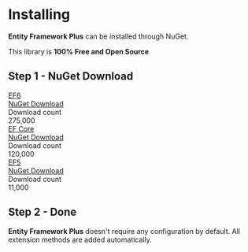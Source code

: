 # Installing

**Entity Framework Plus** can be installed through NuGet.

This library is **100% Free and Open Source**

## Step 1 - NuGet Download

<div class="row wow slideInLeft container-box-download" style="visibility: visible; animation-name: slideInLeft;">
        <div class="col-lg-4 box-download">
            <div class="box-content">
                <div class="version">
                    <a href="https://www.nuget.org/packages/Z.EntityFramework.Plus.EF6/" target="_blank" onclick="ga('send', 'event', { eventAction: 'download-ef6'});">
                        EF<span class="caracter-highlight align-top">6</span>
                    </a>
                </div>
                <a class="btn btn-lg btn-z wow zoomIn" role="button" href="https://www.nuget.org/packages/Z.EntityFramework.Plus.EF6/" target="_blank" onclick="ga('send', 'event', { eventAction: 'download-ef6'});" style="visibility: visible; animation-name: zoomIn;">
                    <i class="fas fa-cloud-download-alt"></i>
                    NuGet Download
                </a>
                <div class="counted-downloads">
                    Download count
                    <div class="actual-count-number">
                        275,000
                    </div>
                </div>
            </div>
        </div>
        <div class="col-lg-4 box-download">
            <div class="box-content">
                <div class="version">
                    <a href="https://www.nuget.org/packages/Z.EntityFramework.Plus.EFCore/" target="_blank" onclick="ga('send', 'event', { eventAction: 'download-efcore'});">
                        EF<span class="caracter-highlight align-top"> Core</span>
                    </a>
                </div>
                <a class="btn btn-lg btn-z wow zoomIn" role="button" href="https://www.nuget.org/packages/Z.EntityFramework.Plus.EFCore/" target="_blank" onclick="ga('send', 'event', { eventAction: 'download-efcore'});" style="visibility: visible; animation-name: zoomIn;">
                    <i class="fas fa-cloud-download-alt"></i>
                    NuGet Download
                </a>
                <div class="counted-downloads">
                    Download count
                    <div class="actual-count-number">
                        120,000
                    </div>
                </div>
            </div>
        </div>
        <div class="col-lg-4 box-download">
            <div class="box-content">
                <div class="version">
                    <a href="https://www.nuget.org/packages/Z.EntityFramework.Plus.EF5/" target="_blank" onclick="ga('send', 'event', { eventAction: 'download-ef5'});">
                        EF<span class="caracter-highlight align-top">5</span>
                    </a>
                </div>
                <a class="btn btn-lg btn-z wow zoomIn" role="button" href="https://www.nuget.org/packages/Z.EntityFramework.Plus.EF5/" target="_blank" onclick="ga('send', 'event', { eventAction: 'download-ef5'});" style="visibility: visible; animation-name: zoomIn;">
                    <i class="fas fa-cloud-download-alt"></i>
                    NuGet Download
                </a>
                <div class="counted-downloads">
                    Download count
                    <div class="actual-count-number">
                        11,000
                    </div>
                </div>
            </div>
        </div>
    </div>

## Step 2 - Done

**Entity Framework Plus** doesn't require any configuration by default. All extension methods are added automatically.
